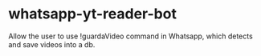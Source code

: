 # whatsapp-yt-reader-bot
Allow the user to use !guardaVideo command in Whatsapp, which detects and save videos into a db.
